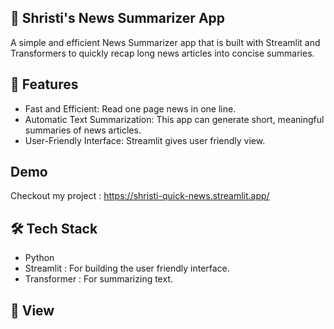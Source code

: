 ## 📰 Shristi's News Summarizer App

A simple and efficient News Summarizer app that is built with Streamlit and Transformers to quickly recap long news articles into concise summaries. 

## 📑 Features
<ul>
  <li>Fast and Efficient: Read one page news in one line.</li>
  <li>Automatic Text Summarization: This app can generate short, meaningful summaries of news articles.</li>
  <li>User-Friendly Interface: Streamlit gives user friendly view.</li>
</ul>

## Demo
Checkout my project : https://shristi-quick-news.streamlit.app/

## 🛠️ Tech Stack
<ul>
  <li>Python</li>
  <li>Streamlit : For building the user friendly interface.</li>
  <li>Transformer : For summarizing text.</li>
</ul>

## 📝 View


